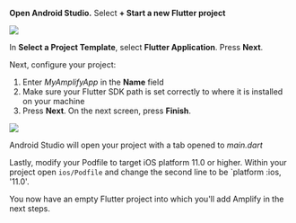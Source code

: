 **Open Android Studio.**  Select **+ Start a new Flutter project**

![](~/images/lib/getting-started/flutter/set-up-android-studio-welcome.png)

 In **Select a Project Template**, select **Flutter Application**. Press **Next**.

Next, configure your project:

1. Enter *MyAmplifyApp* in the **Name** field
2. Make sure your Flutter SDK path is set correctly to where it is installed on your machine 
3. Press **Next**. On the next screen, press **Finish**. 

  ![](~/images/lib/getting-started/flutter/set-up-android-studio-configure-your-project.png)

Android Studio will open your project with a tab opened to *main.dart*

Lastly, modify your Podfile to target iOS platform 11.0 or higher.  Within your project open `ios/Podfile` and change the second line to be `platform :ios, '11.0'. 

You now have an empty Flutter project into which you'll add Amplify in the next steps.

